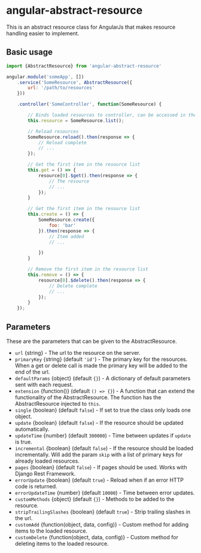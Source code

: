 # angular-abstract-resource
This is an abstract resource class for AngularJs that makes resource handling easier to implement.

## Basic usage

``` javascript
import {AbstractResource} from 'angular-abstract-resource'

angular.module('someApp', [])
    .service('SomeResource', AbstractResource({
        url: '/path/to/resources'
    }))

    .controller('SomeController', function(SomeResource) {

        // Binds loaded resources to controller, can be accessed in the templates.
        this.resource = SomeResource.list();

        // Reload resources
        SomeResource.reload().then(response => {
            // Reload complete
            // ...
        });

        // Get the first item in the resource list
        this.get = () => {
            resource[0].$get().then(response => {
                // The resource
                // ...
            });
        }

        // Get the first item in the resource list
        this.create = () => {
            SomeResource.create({
                foo: 'bar'
            }).then(response => {
                // Item added
                // ...

            })
        }

        // Remove the first item in the resource list
        this.remove = () => {
            resource[0].$delete().then(response => {
                // Delete complete
                // ...
            });
        }
    });
```

## Parameters
These are the parameters that can be given to the AbstractResource.
* `url` {string} - The url to the resource on the server.
* `primaryKey` {string} (default `'id'`) - The primary key for the resources. When a get or delete call is made the primary key will be added to the end of the url.
* `defaultParams` {object} (default `{}`) - A dictionary of default parameters sent with each request.
* `extension` {function()} (default `() => {}`) - A function that can extend the functionality of the AbstractResource. The function has the AbstractResource injected to `this`.
* `single` {boolean} (default `false`) - If set to true the class only loads one object.
* `update` {boolean} (default `false`) - If the resource should be updated automatically.
* `updateTime` {number} (default `300000`) - Time between updates if `update` is true.
* `incremental` {boolean} (default `false`) - If the resource should be loaded incrementally. Will add the param `skip` with a list of primary keys for already loaded resources.
* `pages` {boolean} (default `false`) - If pages should be used. Works with Django Rest Framework.
* `errorUpdate` {boolean} (default `true`) - Reload when if an error HTTP code is returned.
* `errorUpdateTime` {number} (default `10000`) - Time between error updates.
* `customMethods` {object} (default `{}`) - Methods to be added to the resource.
* `stripTrailingSlashes` {boolean} (default `true`) - Strip trailing slashes in the url.
* `customAdd` {function(object, data, config)} - Custom method for adding items to the loaded resource.
* `customDelete` {function(object, data, config)} - Custom method for deleting items to the loaded resource.